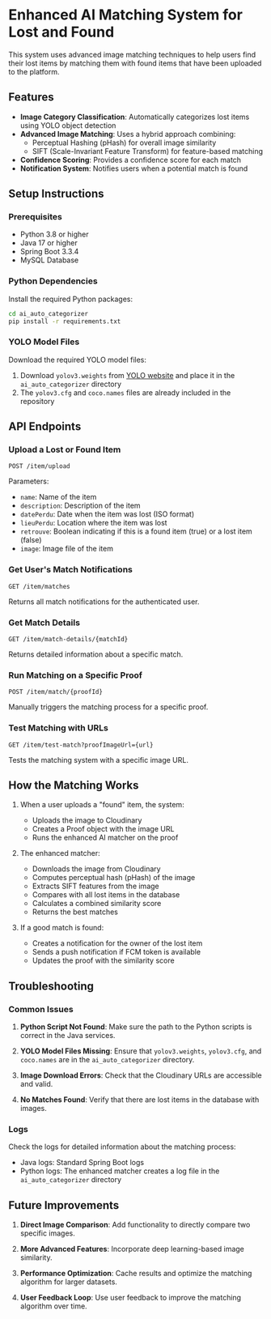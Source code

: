# Enhanced AI Matching System for Lost and Found

This system uses advanced image matching techniques to help users find their lost items by matching them with found items that have been uploaded to the platform.

## Features

- **Image Category Classification**: Automatically categorizes lost items using YOLO object detection
- **Advanced Image Matching**: Uses a hybrid approach combining:
  - Perceptual Hashing (pHash) for overall image similarity
  - SIFT (Scale-Invariant Feature Transform) for feature-based matching
- **Confidence Scoring**: Provides a confidence score for each match
- **Notification System**: Notifies users when a potential match is found

## Setup Instructions

### Prerequisites

- Python 3.8 or higher
- Java 17 or higher
- Spring Boot 3.3.4
- MySQL Database

### Python Dependencies

Install the required Python packages:

```bash
cd ai_auto_categorizer
pip install -r requirements.txt
```

### YOLO Model Files

Download the required YOLO model files:

1. Download `yolov3.weights` from [YOLO website](https://pjreddie.com/darknet/yolo/) and place it in the `ai_auto_categorizer` directory
2. The `yolov3.cfg` and `coco.names` files are already included in the repository

## API Endpoints

### Upload a Lost or Found Item

```
POST /item/upload
```

Parameters:
- `name`: Name of the item
- `description`: Description of the item
- `datePerdu`: Date when the item was lost (ISO format)
- `lieuPerdu`: Location where the item was lost
- `retrouve`: Boolean indicating if this is a found item (true) or a lost item (false)
- `image`: Image file of the item

### Get User's Match Notifications

```
GET /item/matches
```

Returns all match notifications for the authenticated user.

### Get Match Details

```
GET /item/match-details/{matchId}
```

Returns detailed information about a specific match.

### Run Matching on a Specific Proof

```
POST /item/match/{proofId}
```

Manually triggers the matching process for a specific proof.

### Test Matching with URLs

```
GET /item/test-match?proofImageUrl={url}
```

Tests the matching system with a specific image URL.

## How the Matching Works

1. When a user uploads a "found" item, the system:
   - Uploads the image to Cloudinary
   - Creates a Proof object with the image URL
   - Runs the enhanced AI matcher on the proof

2. The enhanced matcher:
   - Downloads the image from Cloudinary
   - Computes perceptual hash (pHash) of the image
   - Extracts SIFT features from the image
   - Compares with all lost items in the database
   - Calculates a combined similarity score
   - Returns the best matches

3. If a good match is found:
   - Creates a notification for the owner of the lost item
   - Sends a push notification if FCM token is available
   - Updates the proof with the similarity score

## Troubleshooting

### Common Issues

1. **Python Script Not Found**: Make sure the path to the Python scripts is correct in the Java services.

2. **YOLO Model Files Missing**: Ensure that `yolov3.weights`, `yolov3.cfg`, and `coco.names` are in the `ai_auto_categorizer` directory.

3. **Image Download Errors**: Check that the Cloudinary URLs are accessible and valid.

4. **No Matches Found**: Verify that there are lost items in the database with images.

### Logs

Check the logs for detailed information about the matching process:

- Java logs: Standard Spring Boot logs
- Python logs: The enhanced matcher creates a log file in the `ai_auto_categorizer` directory

## Future Improvements

1. **Direct Image Comparison**: Add functionality to directly compare two specific images.

2. **More Advanced Features**: Incorporate deep learning-based image similarity.

3. **Performance Optimization**: Cache results and optimize the matching algorithm for larger datasets.

4. **User Feedback Loop**: Use user feedback to improve the matching algorithm over time.
